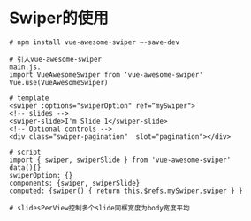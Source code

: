 # Swiper的使用

    # npm install vue-awesome-swiper —-save-dev
    
    # 引入vue-awesome-swiper
    main.js.  
    import VueAwesomeSwiper from ‘vue-awesome-swiper'  
    Vue.use(VueAwesomeSwiper)
    
    # template
    <swiper :options="swiperOption" ref=“mySwiper">
    <!-- slides -->
    <swiper-slide>I'm Slide 1</swiper-slide>
    <!-- Optional controls -->
    <div class="swiper-pagination"  slot="pagination"></div>
    
    # script
    import { swiper, swiperSlide } from 'vue-awesome-swiper'
    data(){}
    swiperOption: {}
    components: {swiper, swiperSlide}
    computed: {swiper() { return this.$refs.mySwiper.swiper } }

    # slidesPerView控制多个slide同框宽度为body宽度平均